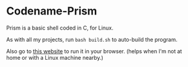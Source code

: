 # Codename-Prism
Prism is a basic shell coded in C, for Linux. 


As with all my projects, run `bash build.sh` to auto-build the program.

Also go to [this website](https://replit.com/@Killaship/Codename-Prism#src/shell.c) to run it in your browser. (helps when I'm not at home or with a Linux machine nearby.)